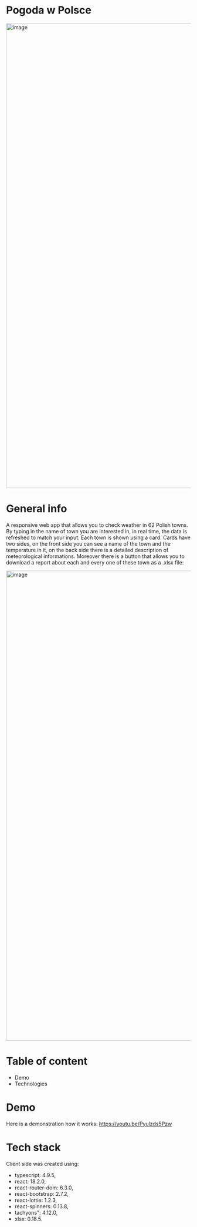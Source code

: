 
# Pogoda w Polsce
<img width="1266" alt="image" src="https://github.com/Paveu99/WeatherAppFront/assets/100468919/ec1ac6df-440d-4d91-bba0-5240daf2a258">

# General info
A responsive web app that allows you to check weather in 62 Polish towns. By typing in the name of town you are interested in, in real time, the data is refreshed to match your input. Each town is shown using a card. Cards have two sides, on the front side you can see a name of the town and the temperature in it, on the back side there is a detailed description of meteorological informations. Moreover there is a button that allows you to download a report about each and every one of these town as a .xlsx file:

<img width="1280" alt="image" src="https://github.com/Paveu99/WeatherAppFront/assets/100468919/eb9d8824-4102-4063-9e1c-da273fe85340">


# Table of content
- Demo
- Technologies

# Demo
Here is a demonstration how it works: https://youtu.be/Pyulzds5Pzw

# Tech stack
Client side was created using:
- typescript: 4.9.5,
- react: 18.2.0,
- react-router-dom: 6.3.0,
- react-bootstrap: 2.7.2,
- react-lottie: 1.2.3,
- react-spinners: 0.13.8,
- tachyons": 4.12.0,
- xlsx: 0.18.5.
